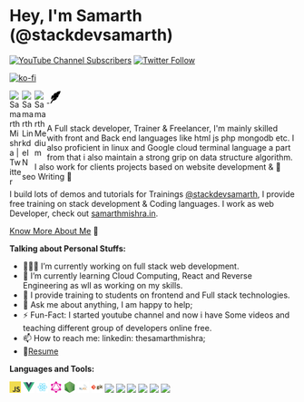 # Hey, I'm Samarth (@stackdevsamarth)

[![YouTube Channel Subscribers](https://img.shields.io/youtube/channel/subscribers/UCS1NeZF0Or2E1RAV9hQJz3g?label=People%20subscribed%20to%20my%20channel&style=social)](https://www.youtube.com/channel/UCIb08aF5eQB0Ty3zKtjEYqw?sub_confirmation=1) [![Twitter Follow](https://img.shields.io/twitter/follow/catalinmpit?label=People%20following%20me%20on%20Twitter&style=social)](https://twitter.com/intent/follow?screen_name=stackdevsamarth)

[![ko-fi](https://ko-fi.com/img/githubbutton_sm.svg)](LINKHERE)

<a href="https://twitter.com/theonlysamarth">
  <img align="left" alt="Samarth Mishra | Twitter" width="22px" src="https://cdn.jsdelivr.net/npm/simple-icons@v3/icons/twitter.svg" />
</a>

<a href="https://www.linkedin.com/in/thesamarthmishra">
  <img align="left" alt="Samarth LinkdeIN" width="22px" src="https://cdn.jsdelivr.net/npm/simple-icons@v3/icons/linkedin.svg" />
</a>

<a href="https://github.com/stackdevsamarth">
  <img align="left" alt="Samarth Medium" width="22px" src="https://cdn.jsdelivr.net/npm/simple-icons@3.0.1/icons/github.svg" />
</a>

<a href="https://bit.ly/codersforcodea">
  <svg xmlns="http://www.w3.org/2000/svg" width="24" height="24" viewBox="0 0 24 24"><path d="M18.009 13.388c-1.771 2.408-4.399 4.783-7.359 4.396-.801 1.119-1.695 2.682-2.688 4.496l-2.296.72c1.943-3.79 4.537-7.981 7.32-11.166-1.205.785-3.185 2.473-4.908 4.253-1.554-3.246.085-6.253 2.458-8.548-.067 1.081.413 2.068.772 2.575-.062-.904.044-2.52.704-3.92 1.323-1.116 2.492-1.92 3.829-2.622-.217.791-.033 1.739.222 2.331.116-.82.603-2.368 1.167-3.01 1.667-1.075 4.135-1.936 6.77-1.892-.291 1.623-1.143 4.258-2.294 5.893-.929.597-2.157.946-3.137 1.115.811.228 1.719.293 2.509.235-.575 1.207-1.157 2.311-2.039 3.666-1.216.679-2.77.978-3.832 1.035.743.389 2.097.617 2.802.443zm-14.009 8.612h-4v1h4v-1z"/></svg>
</a>

<br/>
<br/>

A Full stack developer, Trainer & Freelancer, I'm mainly skilled with front and Back end languages like html js php mongodb etc. I also proficient in linux and Google cloud terminal language a part from that i also maintain a strong grip on data structure algorithm. I also work for clients projects based on website development & 🚀 seo Writing 🎉



I build lots of demos and tutorials for Trainings [@stackdevsamarth](https://github.com/stackdevsamarth), I provide free training on stack development & Coding languages.
I work as web Developer, check out [samarthmishra.in](https://www.).

 [Know More About Me](https://) 🎉

  
**Talking about Personal Stuffs:**

- 👨🏽‍💻 I’m currently working on full stack web development. 
- 🌱 I’m currently learning Cloud Computing, React and Reverse Engineering as wll as working on my skills.
- 🤔 I provide training to students on frontend and Full stack technologies.
- 💬 Ask me about anything, I am happy to help;
- ⚡️ Fun-Fact: I started youtube channel and now i have Some videos and teaching different group of developers online free.
- 📫 How to reach me: linkedin: thesamarthmishra;
- 📝[Resume](https://)

**Languages and Tools:**  

<code><img height="20" src="https://raw.githubusercontent.com/github/explore/80688e429a7d4ef2fca1e82350fe8e3517d3494d/topics/javascript/javascript.png"></code>
<code><img height="20" src="https://raw.githubusercontent.com/github/explore/80688e429a7d4ef2fca1e82350fe8e3517d3494d/topics/vue/vue.png"></code>
<code><img height="20" src="https://raw.githubusercontent.com/github/explore/80688e429a7d4ef2fca1e82350fe8e3517d3494d/topics/react/react.png"></code>
<code><img height="20" src="https://raw.githubusercontent.com/github/explore/5c058a388828bb5fde0bcafd4bc867b5bb3f26f3/topics/graphql/graphql.png"></code>
<code><img height="20" src="https://raw.githubusercontent.com/github/explore/80688e429a7d4ef2fca1e82350fe8e3517d3494d/topics/nodejs/nodejs.png"></code>
<code><img height="20" src="https://raw.githubusercontent.com/github/explore/80688e429a7d4ef2fca1e82350fe8e3517d3494d/topics/mysql/mysql.png"></code>
<code><img height="20" src="https://raw.githubusercontent.com/github/explore/80688e429a7d4ef2fca1e82350fe8e3517d3494d/topics/git/git.png"></code>
<code><img height="20" src="https://github.com/tkssharma/tkssharma.com/blob/master/content/thumbnails/webpack.png"></code>
<code><img height="20" src="https://github.com/tkssharma/tkssharma.com/blob/master/content/thumbnails/typescript.png"></code>
<code><img height="20" src="https://github.com/tkssharma/tkssharma.com/blob/master/content/thumbnails/angular.png"></code>
<code><img height="20" src="https://github.com/tkssharma/tkssharma.com/blob/master/content/thumbnails/nestjs.png"></code>
<code><img height="20" src="https://github.com/tkssharma/tkssharma.com/blob/master/content/thumbnails/docker.png"></code>
<code><img height="20" src="https://github.com/tkssharma/tkssharma.com/blob/master/content/thumbnails/k8s.png"></code>

